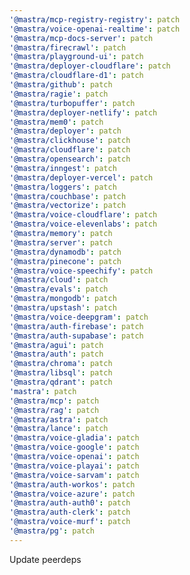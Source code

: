 ```yaml
---
'@mastra/mcp-registry-registry': patch
'@mastra/voice-openai-realtime': patch
'@mastra/mcp-docs-server': patch
'@mastra/firecrawl': patch
'@mastra/playground-ui': patch
'@mastra/deployer-cloudflare': patch
'@mastra/cloudflare-d1': patch
'@mastra/github': patch
'@mastra/ragie': patch
'@mastra/turbopuffer': patch
'@mastra/deployer-netlify': patch
'@mastra/mem0': patch
'@mastra/deployer': patch
'@mastra/clickhouse': patch
'@mastra/cloudflare': patch
'@mastra/opensearch': patch
'@mastra/inngest': patch
'@mastra/deployer-vercel': patch
'@mastra/loggers': patch
'@mastra/couchbase': patch
'@mastra/vectorize': patch
'@mastra/voice-cloudflare': patch
'@mastra/voice-elevenlabs': patch
'@mastra/memory': patch
'@mastra/server': patch
'@mastra/dynamodb': patch
'@mastra/pinecone': patch
'@mastra/voice-speechify': patch
'@mastra/cloud': patch
'@mastra/evals': patch
'@mastra/mongodb': patch
'@mastra/upstash': patch
'@mastra/voice-deepgram': patch
'@mastra/auth-firebase': patch
'@mastra/auth-supabase': patch
'@mastra/agui': patch
'@mastra/auth': patch
'@mastra/chroma': patch
'@mastra/libsql': patch
'@mastra/qdrant': patch
'mastra': patch
'@mastra/mcp': patch
'@mastra/rag': patch
'@mastra/astra': patch
'@mastra/lance': patch
'@mastra/voice-gladia': patch
'@mastra/voice-google': patch
'@mastra/voice-openai': patch
'@mastra/voice-playai': patch
'@mastra/voice-sarvam': patch
'@mastra/auth-workos': patch
'@mastra/voice-azure': patch
'@mastra/auth-auth0': patch
'@mastra/auth-clerk': patch
'@mastra/voice-murf': patch
'@mastra/pg': patch
---
```


Update peerdeps
